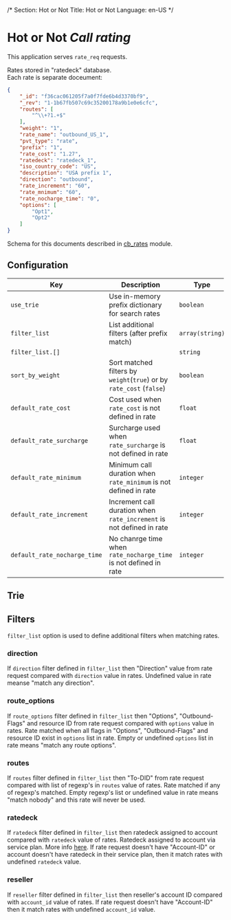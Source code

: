 /*
Section: Hot or Not
Title: Hot or Not
Language: en-US
*/

# Hot or Not *Call rating*

This application serves `rate_req` requests.

Rates stored in "ratedeck" database.  
Each rate is separate doceument:
```JSON
{
    "_id": "f36cac061205f7a0f7fde6b4d3370bf9",
    "_rev": "1-1b67fb507c69c35200178a9b1e0e6cfc",
    "routes": [
        "^\\+?1.+$"
    ],
    "weight": "1",
    "rate_name": "outbound_US_1",
    "pvt_type": "rate",
    "prefix": "1",
    "rate_cost": "1.27",
    "ratedeck": "ratedeck_1",
    "iso_country_code": "US",
    "description": "USA prefix 1",
    "direction": "outbound",
    "rate_increment": "60",
    "rate_mnimum": "60",
    "rate_nocharge_time": "0",
    "options": [
        "Opt1",
        "Opt2"
    ]
}
```

Schema for this documents described in [cb_rates](../../crossbar/doc/rates.md) module.

## Configuration

Key | Description | Type | Default
--- | ----------- | ---- | -------
`use_trie` | Use in-memory prefix dictionary for search rates | `boolean` | `false`
`filter_list` | List additional filters (after prefix match) | `array(string)` | `["direction", "route_options", "routes"]`
`filter_list.[]` |  | `string` |
`sort_by_weight` | Sort matched filters by `weight`(`true`) or by `rate_cost` (`false`) | `boolean` | `true`
`default_rate_cost` | Cost used when `rate_cost` is not defined in rate | `float` | `0.0`
`default_rate_surcharge` | Surcharge used when `rate_surcharge` is not defined in rate | `float` | `0.0`
`default_rate_minimum` | Minimum call duration when `rate_minimum` is not defined in rate | `integer` | `60`
`default_rate_increment` | Increment call duration when `rate_increment` is not defined in rate | `integer` | `60`
`default_rate_nocharge_time` | No chanrge time when `rate_nocharge_time`  is not defined in rate | `integer` | `0`

## Trie

## Filters

`filter_list` option is used to define additional filters when matching rates.

### direction

If `direction` filter defined in `filter_list` then "Direction" value from rate request compared with `direction` value in rates. Undefined value in rate meanse "match any direction".

### route_options

If `route_options` filter defined in `filter_list` then "Options", "Outbound-Flags" and resource ID from rate request compared with `options` value in rates. Rate matched when all flags in "Options", "Outbound-Flags" and resource ID exist in `options` list in rate. Empty or undefined `options` list in rate means "match any route options".

### routes

If `routes` filter defined in `filter_list` then "To-DID" from rate request compared with list of regexp's in `routes` value of rates. Rate matched if any of regexp's matched. Empty regexp's list or undefined value in rate means "match nobody" and this rate will never be used.

### ratedeck

If `ratedeck` filter defined in `filter_list` then ratedeck assigned to account compared with `ratedeck` value of rates. Ratedeck assigned to account via service plan. More info [here](../../../core/kazoo_services/doc/ratedeck.md). If rate request doesn't have "Account-ID" or account doesn't have ratedeck in their service plan, then it match rates with undefined `ratedeck` value.

### reseller

If `reseller` filter defined in `filter_list` then reseller's account ID compared  with `account_id` value of rates. If rate request doesn't have "Account-ID" then it match rates with undefined `account_id` value.
